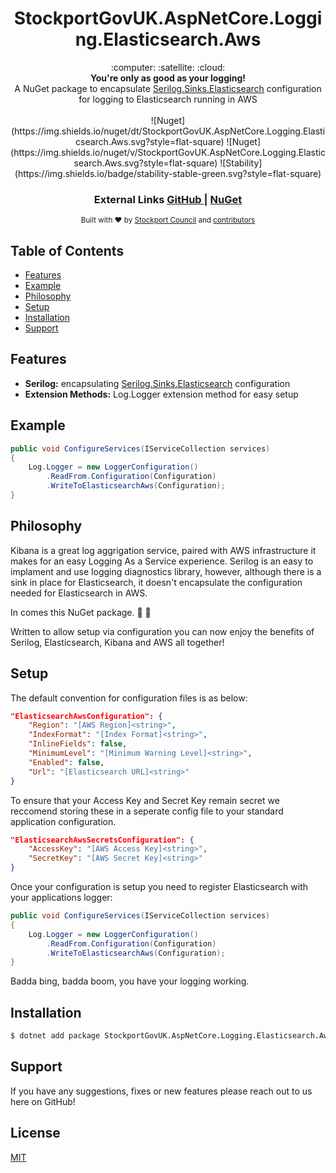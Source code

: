 <h1 align="center">StockportGovUK.AspNetCore.Logging.Elasticsearch.Aws</h1>

<div align="center">
  :computer: :satellite: :cloud:
</div>
<div align="center">
  <strong>You're only as good as your logging!</strong>
</div>
<div align="center">
  A NuGet package to encapsulate <a href="https://www.nuget.org/packages/Serilog.Sinks.Elasticsearch">Serilog.Sinks.Elasticsearch</a> configuration for logging to Elasticsearch running in AWS
</div>

<br />

<div align="center">
  ![Nuget](https://img.shields.io/nuget/dt/StockportGovUK.AspNetCore.Logging.Elasticsearch.Aws.svg?style=flat-square)
  ![Nuget](https://img.shields.io/nuget/v/StockportGovUK.AspNetCore.Logging.Elasticsearch.Aws.svg?style=flat-square)
  ![Stability](https://img.shields.io/badge/stability-stable-green.svg?style=flat-square)
</div>

<div align="center">
  <h3>
    External Links
    <a href="https://github.com/smbc-digital/StockportGovUK.AspNetCore.Gateways">
      GitHub
    </a>
    <span> | </span>
    <a href="https://www.nuget.org/packages/StockportGovUK.AspNetCore.Logging.Elasticsearch.Aws/">
      NuGet
    </a>
  </h3>
</div>

<div align="center">
  <sub>Built with ❤︎ by
  <a href="https://www.stockport.gov.uk">Stockport Council</a> and
  <a href="">
    contributors
  </a>
</div>

## Table of Contents
- [Features](#features)
- [Example](#example)
- [Philosophy](#philosophy)
- [Setup](#Setup)
- [Installation](#installation)
- [Support](#support)

## Features
- __Serilog:__ encapsulating [Serilog.Sinks.Elasticsearch](https://www.nuget.org/packages/Serilog.Sinks.Elasticsearch) configuration
- __Extension Methods:__ Log.Logger extension method for easy setup

## Example
```c#
public void ConfigureServices(IServiceCollection services)
{
    Log.Logger = new LoggerConfiguration()
        .ReadFrom.Configuration(Configuration)
        .WriteToElasticsearchAws(Configuration);
}
```

## Philosophy
Kibana is a great log aggrigation service, paired with AWS infrastructure it makes for an easy Logging As a Service experience. Serilog is an easy to implament and use logging diagnostics library, however, although there is a sink in place for Elasticsearch, it doesn't encapsulate the configuration needed for Elasticsearch in AWS.

In comes this NuGet package. :clap: :clap:

Written to allow setup via configuration you can now enjoy the benefits of Serilog, Elasticsearch, Kibana and AWS all together!

## Setup
The default convention for configuration files is as below:
```json
"ElasticsearchAwsConfiguration": {
    "Region": "[AWS Region]<string>",
    "IndexFormat": "[Index Format]<string>",
    "InlineFields": false,
    "MinimumLevel": "[Minimum Warning Level]<string>",
    "Enabled": false,
    "Url": "[Elasticsearch URL]<string>"
}
```
To ensure that your Access Key and Secret Key remain secret we reccomend storing these in a seperate config file to your standard application configuration.
```json
"ElasticsearchAwsSecretsConfiguration": {
    "AccessKey": "[AWS Access Key]<string>",
    "SecretKey": "[AWS Secret Key]<string>"
}
```
Once your configuration is setup you need to register Elasticsearch with your applications logger:
```c#
public void ConfigureServices(IServiceCollection services)
{
    Log.Logger = new LoggerConfiguration()
        .ReadFrom.Configuration(Configuration)
        .WriteToElasticsearchAws(Configuration);
}
```

Badda bing, badda boom, you have your logging working.

## Installation
```bash
$ dotnet add package StockportGovUK.AspNetCore.Logging.Elasticsearch.Aws
```

## Support
If you have any suggestions, fixes or new features please reach out to us here on GitHub!

## License
[MIT](https://tldrlegal.com/license/mit-license)